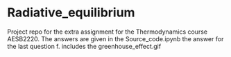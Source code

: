 # Radiative_equilibrium

Project repo for the extra assignment for the Thermodynamics course AESB2220.
The answers are given in the Source_code.ipynb
the answer for the last question f. includes the greenhouse_effect.gif

